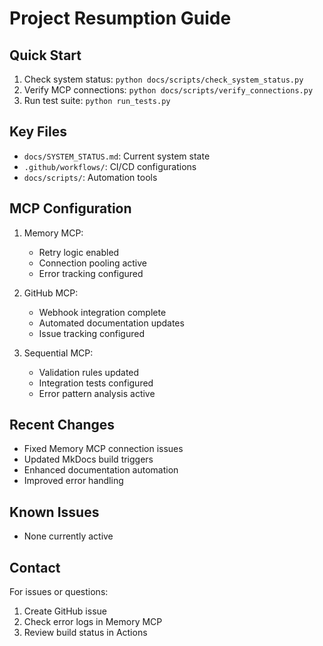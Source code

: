 # Project Resumption Guide

## Quick Start
1. Check system status: `python docs/scripts/check_system_status.py`
2. Verify MCP connections: `python docs/scripts/verify_connections.py`
3. Run test suite: `python run_tests.py`

## Key Files
- `docs/SYSTEM_STATUS.md`: Current system state
- `.github/workflows/`: CI/CD configurations
- `docs/scripts/`: Automation tools

## MCP Configuration
1. Memory MCP:
   - Retry logic enabled
   - Connection pooling active
   - Error tracking configured

2. GitHub MCP:
   - Webhook integration complete
   - Automated documentation updates
   - Issue tracking configured

3. Sequential MCP:
   - Validation rules updated
   - Integration tests configured
   - Error pattern analysis active

## Recent Changes
- Fixed Memory MCP connection issues
- Updated MkDocs build triggers
- Enhanced documentation automation
- Improved error handling

## Known Issues
- None currently active

## Contact
For issues or questions:
1. Create GitHub issue
2. Check error logs in Memory MCP
3. Review build status in Actions